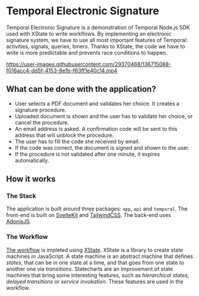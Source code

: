 # Temporal Electronic Signature

Temporal Electronic Signature is a demonstration of Temporal Node.js SDK used with XState to write workflows. By implementing an electronic signature system, we have to use all most important features of Temporal: activities, signals, queries, timers. Thanks to XState, the code we have to write is more predictable and prevents race conditions to happen.

https://user-images.githubusercontent.com/29370468/136715088-f016acc4-dd5f-4153-8e1b-f63ff1e40c14.mp4

## What can be done with the application?

- User selects a PDF document and validates her choice. It creates a signature procedure.
- Uploaded document is shown and the user has to validate her choice, or cancel the procedure.
- An email address is asked. A confirmation code will be sent to this address that will unblock the procedure.
- The user has to fill the code she received by email.
- If the code was correct, the document is signed and shown to the user.
- If the procedure is not validated after one minute, it expires automatically.

## How it works

### The Stack

The application is built around three packages: `app`, `api` and `temporal`. The front-end is built on [SvelteKit](https://kit.svelte.dev/) and [TailwindCSS](https://tailwindcss.com). The back-end uses [AdonisJS](https://adonisjs.com/).

### The Workflow

[The workflow](https://github.com/Devessier/temporal-electronic-signature/tree/main/packages/temporal/src/workflows/index.ts) is impleted using [XState](https://xstate.js.org/docs/). XState is a library to create state machines in JavaScript. A state machine is an abstract machine that defines *states*, that can be in one state at a time, and that goes from one state to another one via *transitions*. Statecharts are an improvement of state machines that bring some interesting features, such as *hierarchical states*, *delayed transitions* or *service invokation*. These features are used in the workflow.
